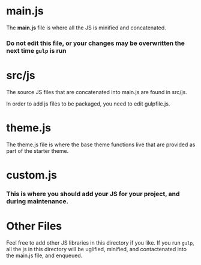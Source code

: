 # main.js
The **main.js** file is where all the JS is minified and concatenated.  

### Do not edit this file, or your changes may be overwritten the next time `gulp` is run

# src/js

The source JS files that are concatenated into main.js are found in src/js.

In order to add js files to be packaged, you need to edit gulpfile.js.

# theme.js

The theme.js file is where the base theme functions live that are provided as part of the starter theme.

# custom.js

### This is where you should add your JS for your project, and during maintenance.

# Other Files

Feel free to add other JS libraries in this directory if you like.  If you run `gulp`, all the js in this directory will be uglified, minified, and contactenated into the main.js file, and enqueued.